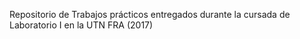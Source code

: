 Repositorio de Trabajos prácticos entregados durante la cursada de Laboratorio I en la UTN FRA (2017)
